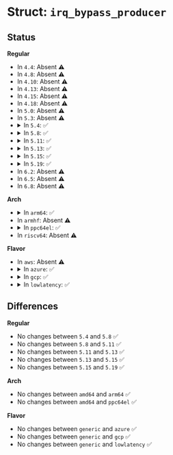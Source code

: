 # Struct: <code>irq_bypass_producer</code>

## Status
<b>Regular</b>
<ul>
<li>
In <code>4.4</code>: Absent ⚠️
</li>
<li>
In <code>4.8</code>: Absent ⚠️
</li>
<li>
In <code>4.10</code>: Absent ⚠️
</li>
<li>
In <code>4.13</code>: Absent ⚠️
</li>
<li>
In <code>4.15</code>: Absent ⚠️
</li>
<li>
In <code>4.18</code>: Absent ⚠️
</li>
<li>
In <code>5.0</code>: Absent ⚠️
</li>
<li>
In <code>5.3</code>: Absent ⚠️
</li>
<li>
<details>
<summary>In <code>5.4</code>: ✅</summary>

```c
struct irq_bypass_producer {
    struct list_head node;
    void *token;
    int irq;
    int (*add_consumer)(struct irq_bypass_producer *, struct irq_bypass_consumer *);
    void (*del_consumer)(struct irq_bypass_producer *, struct irq_bypass_consumer *);
    void (*stop)(struct irq_bypass_producer *);
    void (*start)(struct irq_bypass_producer *);
};
```
</details>
</li>
<li>
<details>
<summary>In <code>5.8</code>: ✅</summary>

```c
struct irq_bypass_producer {
    struct list_head node;
    void *token;
    int irq;
    int (*add_consumer)(struct irq_bypass_producer *, struct irq_bypass_consumer *);
    void (*del_consumer)(struct irq_bypass_producer *, struct irq_bypass_consumer *);
    void (*stop)(struct irq_bypass_producer *);
    void (*start)(struct irq_bypass_producer *);
};
```
</details>
</li>
<li>
<details>
<summary>In <code>5.11</code>: ✅</summary>

```c
struct irq_bypass_producer {
    struct list_head node;
    void *token;
    int irq;
    int (*add_consumer)(struct irq_bypass_producer *, struct irq_bypass_consumer *);
    void (*del_consumer)(struct irq_bypass_producer *, struct irq_bypass_consumer *);
    void (*stop)(struct irq_bypass_producer *);
    void (*start)(struct irq_bypass_producer *);
};
```
</details>
</li>
<li>
<details>
<summary>In <code>5.13</code>: ✅</summary>

```c
struct irq_bypass_producer {
    struct list_head node;
    void *token;
    int irq;
    int (*add_consumer)(struct irq_bypass_producer *, struct irq_bypass_consumer *);
    void (*del_consumer)(struct irq_bypass_producer *, struct irq_bypass_consumer *);
    void (*stop)(struct irq_bypass_producer *);
    void (*start)(struct irq_bypass_producer *);
};
```
</details>
</li>
<li>
<details>
<summary>In <code>5.15</code>: ✅</summary>

```c
struct irq_bypass_producer {
    struct list_head node;
    void *token;
    int irq;
    int (*add_consumer)(struct irq_bypass_producer *, struct irq_bypass_consumer *);
    void (*del_consumer)(struct irq_bypass_producer *, struct irq_bypass_consumer *);
    void (*stop)(struct irq_bypass_producer *);
    void (*start)(struct irq_bypass_producer *);
};
```
</details>
</li>
<li>
<details>
<summary>In <code>5.19</code>: ✅</summary>

```c
struct irq_bypass_producer {
    struct list_head node;
    void *token;
    int irq;
    int (*add_consumer)(struct irq_bypass_producer *, struct irq_bypass_consumer *);
    void (*del_consumer)(struct irq_bypass_producer *, struct irq_bypass_consumer *);
    void (*stop)(struct irq_bypass_producer *);
    void (*start)(struct irq_bypass_producer *);
};
```
</details>
</li>
<li>
In <code>6.2</code>: Absent ⚠️
</li>
<li>
In <code>6.5</code>: Absent ⚠️
</li>
<li>
In <code>6.8</code>: Absent ⚠️
</li>
</ul>
<b>Arch</b>
<ul>
<li>
<details>
<summary>In <code>arm64</code>: ✅</summary>

```c
struct irq_bypass_producer {
    struct list_head node;
    void *token;
    int irq;
    int (*add_consumer)(struct irq_bypass_producer *, struct irq_bypass_consumer *);
    void (*del_consumer)(struct irq_bypass_producer *, struct irq_bypass_consumer *);
    void (*stop)(struct irq_bypass_producer *);
    void (*start)(struct irq_bypass_producer *);
};
```
</details>
</li>
<li>
In <code>armhf</code>: Absent ⚠️
</li>
<li>
<details>
<summary>In <code>ppc64el</code>: ✅</summary>

```c
struct irq_bypass_producer {
    struct list_head node;
    void *token;
    int irq;
    int (*add_consumer)(struct irq_bypass_producer *, struct irq_bypass_consumer *);
    void (*del_consumer)(struct irq_bypass_producer *, struct irq_bypass_consumer *);
    void (*stop)(struct irq_bypass_producer *);
    void (*start)(struct irq_bypass_producer *);
};
```
</details>
</li>
<li>
In <code>riscv64</code>: Absent ⚠️
</li>
</ul>
<b>Flavor</b>
<ul>
<li>
In <code>aws</code>: Absent ⚠️
</li>
<li>
<details>
<summary>In <code>azure</code>: ✅</summary>

```c
struct irq_bypass_producer {
    struct list_head node;
    void *token;
    int irq;
    int (*add_consumer)(struct irq_bypass_producer *, struct irq_bypass_consumer *);
    void (*del_consumer)(struct irq_bypass_producer *, struct irq_bypass_consumer *);
    void (*stop)(struct irq_bypass_producer *);
    void (*start)(struct irq_bypass_producer *);
};
```
</details>
</li>
<li>
<details>
<summary>In <code>gcp</code>: ✅</summary>

```c
struct irq_bypass_producer {
    struct list_head node;
    void *token;
    int irq;
    int (*add_consumer)(struct irq_bypass_producer *, struct irq_bypass_consumer *);
    void (*del_consumer)(struct irq_bypass_producer *, struct irq_bypass_consumer *);
    void (*stop)(struct irq_bypass_producer *);
    void (*start)(struct irq_bypass_producer *);
};
```
</details>
</li>
<li>
<details>
<summary>In <code>lowlatency</code>: ✅</summary>

```c
struct irq_bypass_producer {
    struct list_head node;
    void *token;
    int irq;
    int (*add_consumer)(struct irq_bypass_producer *, struct irq_bypass_consumer *);
    void (*del_consumer)(struct irq_bypass_producer *, struct irq_bypass_consumer *);
    void (*stop)(struct irq_bypass_producer *);
    void (*start)(struct irq_bypass_producer *);
};
```
</details>
</li>
</ul>

## Differences
<b>Regular</b>
<ul>
<li>
No changes between <code>5.4</code> and <code>5.8</code> ✅
</li>
<li>
No changes between <code>5.8</code> and <code>5.11</code> ✅
</li>
<li>
No changes between <code>5.11</code> and <code>5.13</code> ✅
</li>
<li>
No changes between <code>5.13</code> and <code>5.15</code> ✅
</li>
<li>
No changes between <code>5.15</code> and <code>5.19</code> ✅
</li>
</ul>
<b>Arch</b>
<ul>
<li>
No changes between <code>amd64</code> and <code>arm64</code> ✅
</li>
<li>
No changes between <code>amd64</code> and <code>ppc64el</code> ✅
</li>
</ul>
<b>Flavor</b>
<ul>
<li>
No changes between <code>generic</code> and <code>azure</code> ✅
</li>
<li>
No changes between <code>generic</code> and <code>gcp</code> ✅
</li>
<li>
No changes between <code>generic</code> and <code>lowlatency</code> ✅
</li>
</ul>
